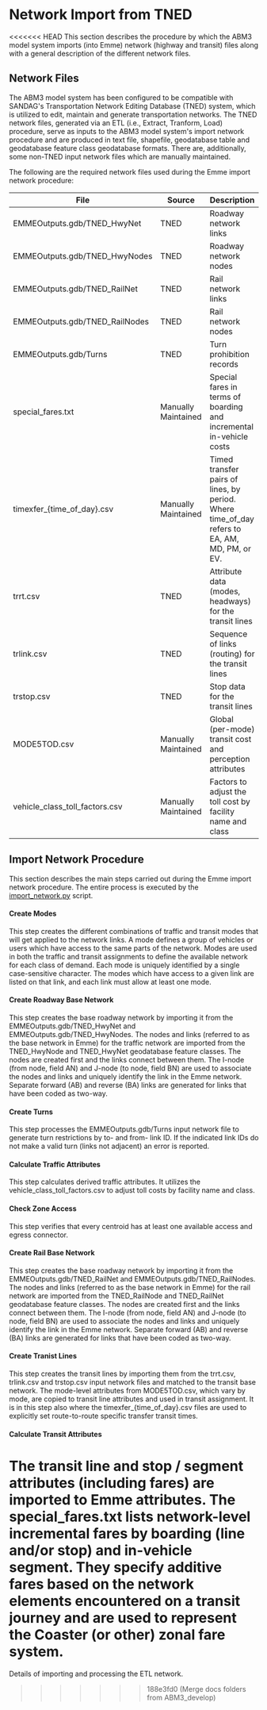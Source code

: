 # Network Import from TNED

<<<<<<< HEAD
This section describes the procedure by which the ABM3 model system imports (into Emme) network (highway and transit) files along with a general description of the different network files.

## Network Files

The ABM3 model system has been configured to be compatible with SANDAG's Transportation Network Editing Database (TNED) system, which is utilized to edit, maintain and generate transportation networks. The TNED network files, generated via an ETL (i.e., Extract, Tranform, Load) procedure, serve as inputs to the ABM3 model system's import network procedure and are produced in text file, shapefile, geodatabase table and geodatabase feature class geodatabase formats. There are, additionally, some non-TNED input network files which are manually maintained.

The following are the required network files used during the Emme import network procedure:

| **File**                       | **Source**          | **Description**                                                                              |
|--------------------------------|---------------------|----------------------------------------------------------------------------------------------|
| EMMEOutputs.gdb/TNED_HwyNet    | TNED                | Roadway network links                                                                        |
| EMMEOutputs.gdb/TNED_HwyNodes  | TNED                | Roadway network nodes                                                                        |
| EMMEOutputs.gdb/TNED_RailNet   | TNED                | Rail network links                                                                           |
| EMMEOutputs.gdb/TNED_RailNodes | TNED                | Rail network nodes                                                                           |
| EMMEOutputs.gdb/Turns          | TNED                | Turn prohibition records                                                                     |
| special_fares.txt              | Manually Maintained | Special fares in terms of boarding and incremental in-vehicle costs                          |
| timexfer_{time_of_day}.csv     | Manually Maintained | Timed transfer pairs of lines, by period. Where time_of_day refers to EA, AM, MD, PM, or EV. |
| trrt.csv                       | TNED                | Attribute data (modes, headways) for the transit lines                                       |
| trlink.csv                     | TNED                | Sequence of links (routing) for the transit lines                                            |
| trstop.csv                     | TNED                | Stop data for the transit lines                                                              |
| MODE5TOD.csv                   | Manually Maintained | Global (per-mode) transit cost and perception attributes                                     |
| vehicle_class_toll_factors.csv | Manually Maintained | Factors to adjust the toll cost by facility name and class                                   |

## Import Network Procedure

This section describes the main steps carried out during the Emme import network procedure. The entire process is executed by the [import_network.py](https://github.com/SANDAG/ABM/blob/ABM3_develop/src/main/emme/toolbox/import/import_network.py) script.

#### Create Modes

This step creates the different combinations of traffic and transit modes that will get applied to the network links. A mode defines a group of vehicles or users which have access to the same parts of the network. Modes are used in both the traffic and transit assignments to define the available network for each class of demand. Each mode is uniquely identified by a single case-sensitive character. The modes which have access to a given link are listed on that link, and each link must allow at least one mode.

#### Create Roadway Base Network

This step creates the base roadway network by importing it from the EMMEOutputs.gdb/TNED_HwyNet and EMMEOutputs.gdb/TNED_HwyNodes. The nodes and links (referred to as the base network in Emme) for the traffic network are imported from the TNED_HwyNode and TNED_HwyNet geodatabase feature classes. The nodes are created first and the links connect between them. The I-node (from node, field AN) and J-node (to node, field BN) are used to associate the nodes and links and uniquely identify the link in the Emme network. Separate forward (AB) and reverse (BA) links are generated for links that have been coded as two-way. 

#### Create Turns

This step processes the EMMEOutputs.gdb/Turns input network file to generate turn restrictions by to- and from- link ID. If the indicated link IDs do not make a valid turn (links not adjacent) an error is reported.

#### Calculate Traffic Attributes

This step calculates derived traffic attributes. It utilizes the vehicle_class_toll_factors.csv to adjust toll costs by facility name and class.

#### Check Zone Access

This step verifies that every centroid has at least one available access and egress connector.

#### Create Rail Base Network

This step creates the base roadway network by importing it from the EMMEOutputs.gdb/TNED_RailNet and EMMEOutputs.gdb/TNED_RailNodes. The nodes and links (referred to as the base network in Emme) for the rail network are imported from the TNED_RailNode and TNED_RailNet geodatabase feature classes. The nodes are created first and the links connect between them. The I-node (from node, field AN) and J-node (to node, field BN) are used to associate the nodes and links and uniquely identify the link in the Emme network. Separate forward (AB) and reverse (BA) links are generated for links that have been coded as two-way. 

#### Create Tranist Lines

This step creates the transit lines by importing them from the trrt.csv, trlink.csv and trstop.csv input network files and matched to the transit base network. The mode-level attributes from MODE5TOD.csv, which vary by mode, are copied to transit line attributes and used in  transit assignment. It is in this step also where the timexfer_{time_of_day}.csv files are used to explicitly set route-to-route specific transfer transit times.

#### Calculate Transit Attributes

The transit line and stop / segment attributes (including fares) are imported to Emme attributes. The special_fares.txt lists network-level incremental fares by boarding (line and/or stop) and in-vehicle segment. They specify additive fares based on the network elements encountered on a transit journey and are used to represent the Coaster (or other) zonal fare system.
=======
Details of importing and processing the ETL network.
>>>>>>> 188e3fd0 (Merge docs folders from ABM3_develop)
